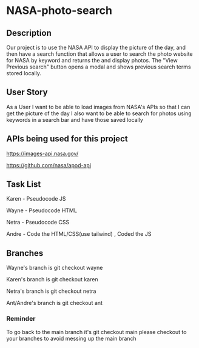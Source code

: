 # NASA-photo-search

## Description

Our project is to use the NASA API to display the picture of the day, and then have a search function that allows a user to search the photo website for NASA by keyword and returns the and display photos.  The "View Previous search" button opens a modal and shows previous search terms stored locally.

## User Story

As a User I want to be able to load images from NASA's APIs so that I can get the picture of the day
I also want to be able to search for photos using keywords in a search bar and have those saved locally

## APIs being used for this project

https://images-api.nasa.gov/

https://github.com/nasa/apod-api

## Task List

Karen - Pseudocode JS

Wayne - Pseudocode HTML

Netra - Pseudocode CSS

Andre - Code the HTML/CSS(use tailwind) , Coded the JS 

## Branches

Wayne's branch is git checkout wayne

Karen's branch is git checkout karen

Netra's branch is git checkout netra

Ant/Andre's branch is git checkout ant

### Reminder

To go back to the main branch it's git checkout main
please checkout to your branches to avoid messing up the main branch


